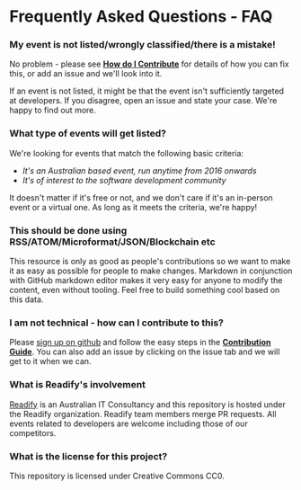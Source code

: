 # Frequently Asked Questions - FAQ 

### My event is not listed/wrongly classified/there is a mistake!
No problem - please see [**How do I Contribute**](https://github.com/Readify/DevEvents/blob/master/contributing.md) for details of how you can fix this, or add an issue and we'll look into it.

If an event is not listed, it might be that the event isn't sufficiently targeted at developers. If you disagree, open an issue and state your case. We're happy to find out more.

### What type of events will get listed?

We're looking for events that match the following basic criteria:

- _It's an Australian based event, run anytime from 2016 onwards_
- _It's of interest to the software development community_

It doesn't matter if it's free or not, and we don't care if it's an in-person event or a virtual one. As long as it meets the criteria, we're happy!

### This should be done using RSS/ATOM/Microformat/JSON/Blockchain etc

This resource is only as good as people's contributions so we want to make it as easy as possible for people to make changes. Markdown in conjunction with GitHub markdown editor makes it very easy for anyone to modify the content, even without tooling. Feel free to build something cool based on this data.

### I am not technical - how can I contribute to this?

Please [sign up on github](https://github.com/join) and follow the easy steps in the [**Contribution Guide**](https://github.com/Readify/DevEvents/blob/master/contributing.md). You can also add an issue by clicking on the issue tab and we will get to it when we can.

### What is Readify's involvement
[Readify](https://readify.net) is an Australian IT Consultancy and this repository is hosted under the Readify organization. Readify team members merge PR requests. All events related to developers are welcome including those of our competitors.

### What is the license for this project? 
This repository is licensed under Creative Commons CC0.
